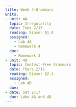 ```yaml
---
title: Week 4—Grammars
units:
- unit: 4A
  topic: Irregularity
  date: Tues 2/13
  reading: Sipser §1.4
  assigned: 
    - Lab 4A
    - Homework 4
  due: 
    - Homework 3
- unit: 4B
  topic: Context-Free Grammars
  date: Thurs 2/15
  reading: Sipser §2.1
  assigned: 
    - Lab 4B
  due: 
- date: Sat 2/17
  due: Labs 4A and 4B    
---
```


